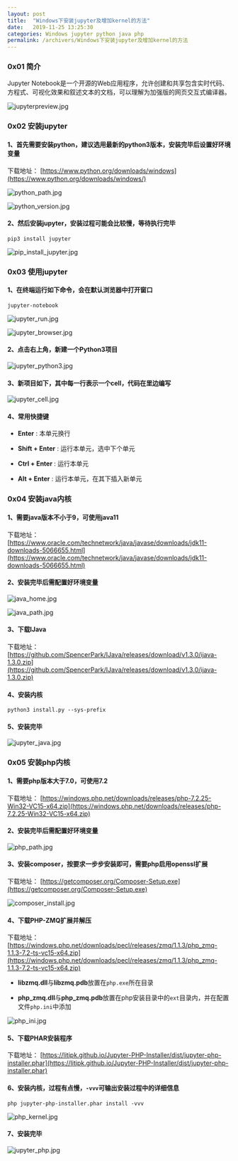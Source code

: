 ```yaml
---
layout: post
title:  "Windows下安装jupyter及增加kernel的方法"
date:   2019-11-25 13:25:30
categories: Windows jupyter python java php
permalink: /archivers/Windows下安装jupyter及增加kernel的方法
---
```


### 0x01 简介

Jupyter Notebook是一个开源的Web应用程序，允许创建和共享包含实时代码、方程式、可视化效果和叙述文本的文档，可以理解为加强版的网页交互式编译器。

![jupyterpreview.jpg](https://lyxw.github.io/images/jupyter/jupyterpreview.jpg)

### 0x02 安装jupyter

#### 1、首先需要安装python，建议选用最新的python3版本，安装完毕后设置好环境变量

下载地址： [https://www.python.org/downloads/windows](https://www.python.org/downloads/windows/)

![python_path.jpg](https://lyxw.github.io/images/jupyter/python_path.jpg)

![python_version.jpg](https://lyxw.github.io/images/jupyter/python_version.jpg)

#### 2、然后安装jupyter，安装过程可能会比较慢，等待执行完毕

```
pip3 install jupyter
```

![pip_install_jupyter.jpg](https://lyxw.github.io/images/jupyter/pip_install_jupyter.jpg)

### 0x03 使用jupyter

#### 1、在终端运行如下命令，会在默认浏览器中打开窗口

```
jupyter-notebook
```

![jupyter_run.jpg](https://lyxw.github.io/images/jupyter/jupyter_run.jpg)

![jupyter_browser.jpg](https://lyxw.github.io/images/jupyter/jupyter_browser.jpg)

#### 2、点击右上角，新建一个Python3项目

![jupyter_python3.jpg](https://lyxw.github.io/images/jupyter/jupyter_python3.jpg)

#### 3、新项目如下，其中每一行表示一个cell，代码在里边编写

![jupyter_cell.jpg](https://lyxw.github.io/images/jupyter/jupyter_cell.jpg)

#### 4、常用快捷键

- **Enter** : 本单元换行

- **Shift + Enter** : 运行本单元，选中下个单元

- **Ctrl + Enter** : 运行本单元

- **Alt + Enter** : 运行本单元，在其下插入新单元

### 0x04 安装java内核

#### 1、需要java版本不小于9，可使用java11

下载地址： [https://www.oracle.com/technetwork/java/javase/downloads/jdk11-downloads-5066655.html](https://www.oracle.com/technetwork/java/javase/downloads/jdk11-downloads-5066655.html)

#### 2、安装完毕后需配置好环境变量

![java_home.jpg](https://lyxw.github.io/images/jupyter/java_home.jpg)

![java_path.jpg](https://lyxw.github.io/images/jupyter/java_path.jpg)

#### 3、下载IJava

下载地址： [https://github.com/SpencerPark/IJava/releases/download/v1.3.0/ijava-1.3.0.zip](https://github.com/SpencerPark/IJava/releases/download/v1.3.0/ijava-1.3.0.zip)

#### 4、安装内核

```
python3 install.py --sys-prefix
```

#### 5、安装完毕

![jupyter_java.jpg](https://lyxw.github.io/images/jupyter/jupyter_java.jpg)

### 0x05 安装php内核

#### 1、需要php版本大于7.0，可使用7.2

下载地址： [https://windows.php.net/downloads/releases/php-7.2.25-Win32-VC15-x64.zip](https://windows.php.net/downloads/releases/php-7.2.25-Win32-VC15-x64.zip)

#### 2、安装完毕后需配置好环境变量

![php_path.jpg](https://lyxw.github.io/images/jupyter/php_path.jpg)

#### 3、安装composer，按要求一步步安装即可，需要php启用openssl扩展

下载地址： [https://getcomposer.org/Composer-Setup.exe](https://getcomposer.org/Composer-Setup.exe)

![composer_install.jpg](https://lyxw.github.io/images/jupyter/composer_install.jpg)

#### 4、下载PHP-ZMQ扩展并解压

下载地址： [https://windows.php.net/downloads/pecl/releases/zmq/1.1.3/php_zmq-1.1.3-7.2-ts-vc15-x64.zip](https://windows.php.net/downloads/pecl/releases/zmq/1.1.3/php_zmq-1.1.3-7.2-ts-vc15-x64.zip)

- **libzmq.dll**与**libzmq.pdb**放置在`php.exe`所在目录

- **php_zmq.dll**与**php_zmq.pdb**放置在php安装目录中的`ext`目录内，并在配置文件`php.ini`中添加

![php_ini.jpg](https://lyxw.github.io/images/jupyter/php_ini.jpg)

#### 5、下载PHAR安装程序

下载地址： [https://litipk.github.io/Jupyter-PHP-Installer/dist/jupyter-php-installer.phar](https://litipk.github.io/Jupyter-PHP-Installer/dist/jupyter-php-installer.phar)

#### 6、安装内核，过程有点慢，`-vvv`可输出安装过程中的详细信息

```
php jupyter-php-installer.phar install -vvv
```

![php_kernel.jpg](https://lyxw.github.io/images/jupyter/php_kernel.jpg)

#### 7、安装完毕

![jupyter_php.jpg](https://lyxw.github.io/images/jupyter/jupyter_php.jpg)